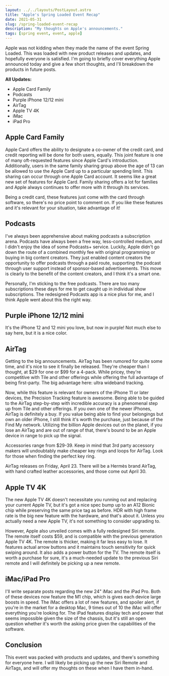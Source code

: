 ```yaml
---
layout: ../../layouts/PostLayout.astro
title: "Apple's Spring Loaded Event Recap"
date: 2021-05-31
slug: /spring-loaded-event-recap
description: "My thoughts on Apple's announcements."
tags: [spring event, event, apple]
---
```


Apple was not kidding when they made the name of the event Spring Loaded. This was loaded with new product releases and updates, and hopefully everyone is satisfied. I'm going to briefly cover everything Apple announced today and give a few short thoughts, and I'll breakdown the products in future posts.

**All Updates:**

- Apple Card Family
- Podcasts
- Purple iPhone 12/12 mini
- AirTag
- Apple TV 4K
- iMac
- iPad Pro

## Apple Card Family

Apple Card offers the ability to designate a co-owner of the credit card, and credit reporting will be done for both users, equally. This joint feature is one of many oft-requested features since Apple Card's introduction. Additionally, users in the same family sharing group above the age of 13 can be allowed to use the Apple Card up to a particular spending limit. This sharing can occur through one Apple Card account. It seems like a great new set of features for Apple Card. Family sharing offers a lot for families and Apple always continues to offer more with it through its services.

Being a credit card, these features just come with the card through software, so there's no price point to comment on. If you like these features and it's relevant for your situation, take advantage of it!

## Podcasts

I've always been apprehensive about making podcasts a subscription arena. Podcasts have always been a free way, less-controlled medium, and I didn't enjoy the idea of some Podcasts+ service. Luckily, Apple didn't go down the route of a combined monthly fee with original programming or buying in big content creators. They just enabled content creators the opportunity to offer podcasts through a paid route, supporting the podcast through user support instead of sponsor-based advertisements. This move is clearly to the benefit of the content creators, and I think it's a smart one.

Personally, I'm sticking to the free podcasts. There are too many subscriptions these days for me to get caught up in individual show subscriptions. The redesigned Podcasts app is a nice plus for me, and I think Apple went about this the right way.

## Purple iPhone 12/12 mini

It's the iPhone 12 and 12 mini you love, but now in purple! Not much else to say here, but it is a nice color.

## AirTag

Getting to the big announcements. AirTag has been rumored for quite some time, and it's nice to see it finally be released. They're cheaper than I thought, at $29 for one or $99 for a 4-pack. While pricey, they're competitive with Tile and other offerings while offering the full advantage of being first-party. The big advantage here: ultra wideband tracking.

Now, while this feature is relevant for owners of the iPhone 11 or later devices, the Precision Tracking feature is awesome. Being able to be guided to the AirTag step-by-step with incredible accuracy is a phenomenal step up from Tile and other offerings. If you own one of the newer iPhones, AirTag is definitely a buy. If you value being able to find your belongings but own an older iPhone, I still think it's worth the purchase, just because of the Find My network. Utilizing the billion Apple devices out on the planet, if you lose an AirTag and are out of range of that, there's bound to be an Apple device in range to pick up the signal.

Accessories range from $29-39. Keep in mind that 3rd party accessory makers will undoubtably make cheaper key rings and loops for AirTag. Look for those when finding the perfect key ring.

AirTag releases on Friday, April 23. There will be a Hermès brand AirTag, with hand crafted leather accessories, and those come out April 30.

## Apple TV 4K

The new Apple TV 4K doesn't necessitate you running out and replacing your current Apple TV, but it's got a nice spec bump up to an A12 Bionic chip while preserving the same price tag as before. HDR with high frame rate is the big new feature with the hardware, and that's about it. Unless you actually need a new Apple TV, it's not something to consider upgrading to.

However, Apple also unveiled comes with a fully redesigned Siri remote. The remote itself costs $59, and is compatible with the previous generation Apple TV 4K. The remote is thicker, making it far less easy to lose. It features actual arrow buttons and it maintains touch sensitivity for quick swiping around. It also adds a power button for the TV. The remote itself is worth a purchase for sure, it's a much-needed update to the previous Siri remote and I will definitely be picking up a new remote.

## iMac/iPad Pro

I'll write separate posts regarding the new 24" iMac and the iPad Pro. Both of these devices now feature the M1 chip, which is gives each device large boosts in speed. The iMac offers a lot of new features, and spoiler alert, if you're in the market for a desktop Mac, 9 times out of 10 the iMac will offer everything you're looking for. The iPad features display tech and power that seems impossible given the size of the chassis, but it's still an open question whether it's worth the asking price given the capabilities of the software.

## Conclusion

This event was packed with products and updates, and there's something for everyone here. I will likely be picking up the new Siri Remote and AirTags, and will offer my thoughts on these when I have them in-hand.

